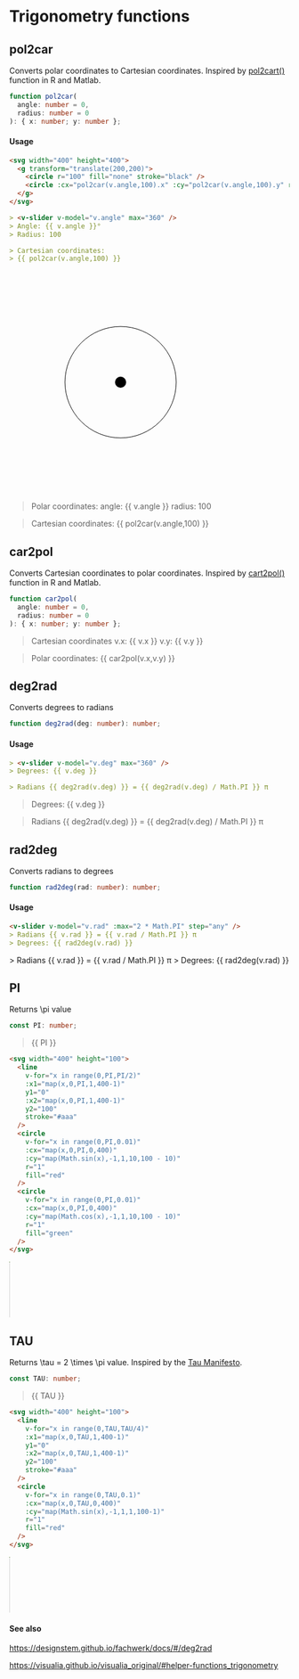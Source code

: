 # Trigonometry functions

## pol2car

Converts polar coordinates to Cartesian coordinates. Inspired by [pol2cart()](https://rdrr.io/cran/useful/man/pol2cart.html) function in R and Matlab.

```ts
function pol2car(
  angle: number = 0,
  radius: number = 0
): { x: number; y: number };
```

#### Usage

```md
<svg width="400" height="400">
  <g transform="translate(200,200)">
    <circle r="100" fill="none" stroke="black" />
    <circle :cx="pol2car(v.angle,100).x" :cy="pol2car(v.angle,100).y" r="10" />
  </g>
</svg>

> <v-slider v-model="v.angle" max="360" />
> Angle: {{ v.angle }}°
> Radius: 100

> Cartesian coordinates:
> {{ pol2car(v.angle,100) }}
```

<svg width="400" height="400">
  <g transform="translate(200,200)">
    <circle r="100" fill="none" stroke="black" />
    <circle :cx="pol2car(v.angle,100).x" :cy="pol2car(v.angle,100).y" r="10" />
  </g>
</svg>

> Polar coordinates:
> <v-slider v-model="v.angle" max="360" />
> angle: {{ v.angle }}
> radius: 100

> Cartesian coordinates:
> {{ pol2car(v.angle,100) }}

## car2pol

Converts Cartesian coordinates to polar coordinates. Inspired by [cart2pol()](https://rdrr.io/github/jaredlander/useful/man/cart2pol.html) function in R and Matlab.

```ts
function car2pol(
  angle: number = 0,
  radius: number = 0
): { x: number; y: number };
```

> Cartesian coordinates
> <v-slider v-model="v.x" max="400" />
> v.x: {{ v.x }} <v-slider v-model="v.y" max="400" />
> v.y: {{ v.y }}

> Polar coordinates:
> {{ car2pol(v.x,v.y) }}

## deg2rad

Converts degrees to radians

```ts
function deg2rad(deg: number): number;
```

#### Usage

```md
> <v-slider v-model="v.deg" max="360" />
> Degrees: {{ v.deg }}

> Radians {{ deg2rad(v.deg) }} = {{ deg2rad(v.deg) / Math.PI }} π
```

> <v-slider v-model="v.deg" max="360" />
> Degrees: {{ v.deg }}

> Radians {{ deg2rad(v.deg) }} = {{ deg2rad(v.deg) / Math.PI }} π

## rad2deg

Converts radians to degrees

```ts
function rad2deg(rad: number): number;
```

#### Usage

```md
<v-slider v-model="v.rad" :max="2 * Math.PI" step="any" />
> Radians {{ v.rad }} = {{ v.rad / Math.PI }} π
> Degrees: {{ rad2deg(v.rad) }}
```

<v-slider v-model="v.rad" :max="2 * Math.PI" step="any" />
> Radians {{ v.rad }} = {{ v.rad / Math.PI }} π
> Degrees: {{ rad2deg(v.rad) }}

## PI

Returns <v-math>\pi</v-math> value

```ts
const PI: number;
```

> {{ PI }}

```md
<svg width="400" height="100">
  <line
    v-for="x in range(0,PI,PI/2)"
    :x1="map(x,0,PI,1,400-1)"
    y1="0"
    :x2="map(x,0,PI,1,400-1)"
    y2="100"
    stroke="#aaa"
  />
  <circle
    v-for="x in range(0,PI,0.01)"
    :cx="map(x,0,PI,0,400)"
    :cy="map(Math.sin(x),-1,1,10,100 - 10)"
    r="1"
    fill="red"
  />
  <circle
    v-for="x in range(0,PI,0.01)"
    :cx="map(x,0,PI,0,400)"
    :cy="map(Math.cos(x),-1,1,10,100 - 10)"
    r="1"
    fill="green"
  />
</svg>
```

<svg width="400" height="100">
  <line
    v-for="x in range(0,PI,PI/2)"
    :x1="map(x,0,PI,1,400-1)"
    y1="0"
    :x2="map(x,0,PI,1,400-1)"
    y2="100"
    stroke="#aaa"
  />
  <circle
    v-for="x in range(0,PI,0.01)"
    :cx="map(x,0,PI,0,400)"
    :cy="map(Math.sin(x),-1,1,10,100 - 10)"
    r="1"
    fill="red"
  />
  <circle
    v-for="x in range(0,PI,0.01)"
    :cx="map(x,0,PI,0,400)"
    :cy="map(Math.cos(x),-1,1,10,100 - 10)"
    r="1"
    fill="green"
  />
</svg>

## TAU

Returns <v-math>\tau = 2 \times \pi</v-math> value. Inspired by the [Tau Manifesto](https://tauday.com/tau-manifesto).

```ts
const TAU: number;
```

> {{ TAU }}

```md
<svg width="400" height="100">
  <line
    v-for="x in range(0,TAU,TAU/4)"
    :x1="map(x,0,TAU,1,400-1)"
    y1="0"
    :x2="map(x,0,TAU,1,400-1)"
    y2="100"
    stroke="#aaa"
  />
  <circle
    v-for="x in range(0,TAU,0.1)"
    :cx="map(x,0,TAU,0,400)"
    :cy="map(Math.sin(x),-1,1,1,100-1)"
    r="1"
    fill="red"
  />
</svg>
```

<svg width="400" height="100">
  <line
    v-for="x in range(0,TAU,TAU/4)"
    :x1="map(x,0,TAU,1,400-1)"
    y1="0"
    :x2="map(x,0,TAU,1,400-1)"
    y2="100"
    stroke="#aaa"
  />
  <circle
    v-for="x in range(0,TAU,0.01)"
    :cx="map(x,0,TAU,0,400)"
    :cy="map(Math.sin(x),-1,1,1,100-1)"
    r="1"
    fill="red"
  />
  <circle
    v-for="x in range(0,TAU,0.01)"
    :cx="map(x,0,TAU,0,400)"
    :cy="map(Math.cos(x),-1,1,1,100-1)"
    r="1"
    fill="green"
  />
</svg>

#### See also

https://designstem.github.io/fachwerk/docs/#/deg2rad

https://visualia.github.io/visualia_original/#helper-functions_trigonometry
